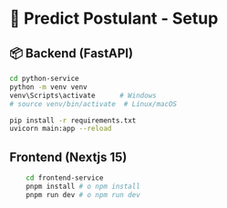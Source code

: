 # 🧠 Predict Postulant - Setup

## 📦 Backend (FastAPI)

```bash
cd python-service
python -m venv venv
venv\Scripts\activate      # Windows
# source venv/bin/activate  # Linux/macOS

pip install -r requirements.txt
uvicorn main:app --reload
```

## Frontend (Nextjs 15)

```bash
    cd frontend-service
    pnpm install # o npm install
    pnpm run dev # o npm run dev
```
